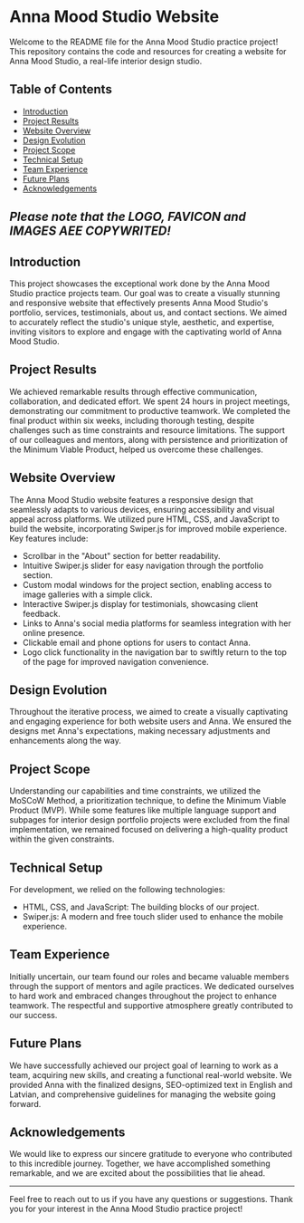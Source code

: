 # Anna Mood Studio Website

Welcome to the README file for the Anna Mood Studio practice project! This repository contains the code and resources for creating a website for Anna Mood Studio, a real-life interior design studio.

## Table of Contents

- [Introduction](#introduction)
- [Project Results](#project-results)
- [Website Overview](#website-overview)
- [Design Evolution](#design-evolution)
- [Project Scope](#project-scope)
- [Technical Setup](#technical-setup)
- [Team Experience](#team-experience)
- [Future Plans](#future-plans)
- [Acknowledgements](#acknowledgements)

## *Please note that the LOGO, FAVICON and IMAGES AEE COPYWRITED!*

## Introduction
This project showcases the exceptional work done by the Anna Mood Studio practice projects team. Our goal was to create a visually stunning and responsive website that effectively presents Anna Mood Studio's portfolio, services, testimonials, about us, and contact sections. We aimed to accurately reflect the studio's unique style, aesthetic, and expertise, inviting visitors to explore and engage with the captivating world of Anna Mood Studio.

## Project Results
We achieved remarkable results through effective communication, collaboration, and dedicated effort. We spent 24 hours in project meetings, demonstrating our commitment to productive teamwork. We completed the final product within six weeks, including thorough testing, despite challenges such as time constraints and resource limitations. The support of our colleagues and mentors, along with persistence and prioritization of the Minimum Viable Product, helped us overcome these challenges.

## Website Overview
The Anna Mood Studio website features a responsive design that seamlessly adapts to various devices, ensuring accessibility and visual appeal across platforms. We utilized pure HTML, CSS, and JavaScript to build the website, incorporating Swiper.js for improved mobile experience. Key features include:

- Scrollbar in the "About" section for better readability.
- Intuitive Swiper.js slider for easy navigation through the portfolio section.
- Custom modal windows for the project section, enabling access to image galleries with a simple click.
- Interactive Swiper.js display for testimonials, showcasing client feedback.
- Links to Anna's social media platforms for seamless integration with her online presence.
- Clickable email and phone options for users to contact Anna.
- Logo click functionality in the navigation bar to swiftly return to the top of the page for improved navigation convenience.

## Design Evolution
Throughout the iterative process, we aimed to create a visually captivating and engaging experience for both website users and Anna. We ensured the designs met Anna's expectations, making necessary adjustments and enhancements along the way.

## Project Scope
Understanding our capabilities and time constraints, we utilized the MoSCoW Method, a prioritization technique, to define the Minimum Viable Product (MVP). While some features like multiple language support and subpages for interior design portfolio projects were excluded from the final implementation, we remained focused on delivering a high-quality product within the given constraints.

## Technical Setup
For development, we relied on the following technologies:

- HTML, CSS, and JavaScript: The building blocks of our project.
- Swiper.js: A modern and free touch slider used to enhance the mobile experience.

## Team Experience
Initially uncertain, our team found our roles and became valuable members through the support of mentors and agile practices. We dedicated ourselves to hard work and embraced changes throughout the project to enhance teamwork. The respectful and supportive atmosphere greatly contributed to our success.

## Future Plans
We have successfully achieved our project goal of learning to work as a team, acquiring new skills, and creating a functional real-world website. We provided Anna with the finalized designs, SEO-optimized text in English and Latvian, and comprehensive guidelines for managing the website going forward.

## Acknowledgements
We would like to express our sincere gratitude to everyone who contributed to this incredible journey. Together, we have accomplished something remarkable, and we are excited about the possibilities that lie ahead.

---

Feel free to reach out to us if you have any questions or suggestions. Thank you for your interest in the Anna Mood Studio practice project!


